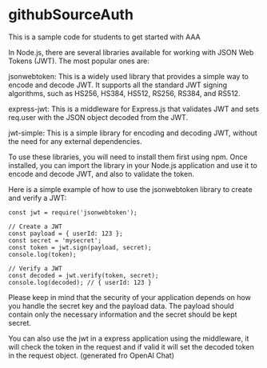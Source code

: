 # githubSourceAuth

This is a sample code for students to get started with AAA

In Node.js, there are several libraries available for working with JSON Web Tokens (JWT). The most popular ones are:

jsonwebtoken: This is a widely used library that provides a simple way to encode and decode JWT. It supports all the standard JWT signing algorithms, such as HS256, HS384, HS512, RS256, RS384, and RS512.

express-jwt: This is a middleware for Express.js that validates JWT and sets req.user with the JSON object decoded from the JWT.

jwt-simple: This is a simple library for encoding and decoding JWT, without the need for any external dependencies.

To use these libraries, you will need to install them first using npm. Once installed, you can import the library in your Node.js application and use it to encode and decode JWT, and also to validate the token.

Here is a simple example of how to use the jsonwebtoken library to create and verify a JWT:

```
const jwt = require('jsonwebtoken');

// Create a JWT
const payload = { userId: 123 };
const secret = 'mysecret';
const token = jwt.sign(payload, secret);
console.log(token);

// Verify a JWT
const decoded = jwt.verify(token, secret);
console.log(decoded); // { userId: 123 }
```
Please keep in mind that the security of your application depends on how you handle the secret key and the payload data. The payload should contain only the necessary information and the secret should be kept secret.

You can also use the jwt in a express application using the middleware, it will check the token in the request and if valid it will set the decoded token in the request object.
(generated fro OpenAI Chat)




